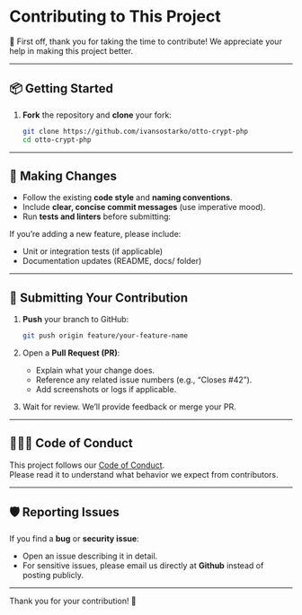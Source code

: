 # Contributing to This Project

🎉 First off, thank you for taking the time to contribute! We appreciate your help in making this project better.

---

## 📦 Getting Started

1. **Fork** the repository and **clone** your fork:
   ```bash
   git clone https://github.com/ivansostarko/otto-crypt-php
   cd otto-crypt-php
   ```

---

## 🧪 Making Changes

- Follow the existing **code style** and **naming conventions**.
- Include **clear, concise commit messages** (use imperative mood).
- Run **tests and linters** before submitting:


If you’re adding a new feature, please include:
- Unit or integration tests (if applicable)
- Documentation updates (README, docs/ folder)

---

## 💬 Submitting Your Contribution

1. **Push** your branch to GitHub:
   ```bash
   git push origin feature/your-feature-name
   ```

2. Open a **Pull Request (PR)**:
   - Explain what your change does.
   - Reference any related issue numbers (e.g., “Closes #42”).
   - Add screenshots or logs if applicable.

3. Wait for review. We’ll provide feedback or merge your PR.

---

## 🧑‍🤝‍🧑 Code of Conduct

This project follows our [Code of Conduct](CODE_OF_CONDUCT.md).  
Please read it to understand what behavior we expect from contributors.

---

## 🛡️ Reporting Issues

If you find a **bug** or **security issue**:
- Open an issue describing it in detail.
- For sensitive issues, please email us directly at **Github** instead of posting publicly.

---

Thank you for your contribution! 🚀
